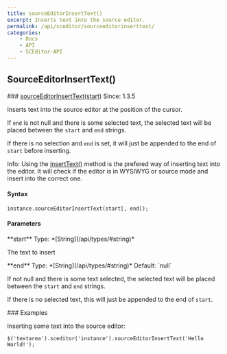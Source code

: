 ```yaml
---
title: sourceEditorInsertText()
excerpt: Inserts text into the source editor.
permalink: /api/sceditor/sourceeditorinserttext/
categories:
    - Docs
    - API
    - SCEditor-API
---
```

## SourceEditorInsertText()

<article class="api method" markdown="1">
### <a id="sourceEditorInsertText" href="#sourceEditorInsertText">sourceEditorInsertText(start)</a> <span class="since">Since: 1.3.5</span>

Inserts text into the source editor at the position of the cursor.

If `end` is not null and there is some selected text, the selected text will be placed between the `start` and `end` strings.

If there is no selection and `end` is set, it will just be appended to the end of `start` before inserting.

<span class="Label Label--info">Info:</span> Using the [insertText()](/api/sceditor/val/) method is the prefered way of inserting text into the editor. It will check if the editor is in WYSIWYG or source mode and insert into the correct one.


#### Syntax

    instance.sourceEditorInsertText(start[, end]);

#### Parameters

<div class="parameters">
<div class="parameter" markdown="1">
**start**  
Type: *[String](/api/types/#string)*

The text to insert
</div>

<div class="parameter" markdown="1">
**end**  
Type: *[String](/api/types/#string)*  
Default: `null`

If not null and there is some text selected, the selected text will be placed between the `start` and `end` strings.

If there is no selected text, this will just be appended to the end of `start`.
</div>
</div>

<article class="api examples" markdown="1">
### Examples

Inserting some text into the source editor:

	$('textarea').sceditor('instance').sourceEditorInsertText('Hello World!');

</article>
</article>

